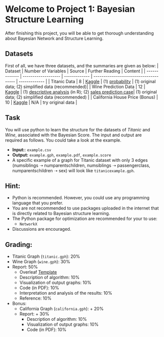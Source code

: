 # Welcome to Project 1: Bayesian Structure Learning 
After finishing this project, you will be able to get thorough understanding about Bayesian Network and Structure Learning.

## Datasets
First of all, we have three datasets, and the summaries are given as below:
| Dataset  | Number of Variables | Source | Further Reading | Content |
| ------------- | ------------------- | ------------- | -------------------------------------- | ------------- |
| Titanic Data | 8 | [Kaggle](https://www.kaggle.com/c/titanic) | (1) [probability](https://web.stanford.edu/class/archive/cs/cs109/cs109.1166/problem12.html) | (1) original data; (2) simplified data (recommended)|
| Wine Prediction Data | 12 | [Kaggle](https://www.kaggle.com/datasets/dropout/winequalityred) |  (1) [descriptive analysis](https://rpubs.com/Hpolhe/950288) (in R); (2) [sales prediction case](https://rstudio-pubs-static.s3.amazonaws.com/840867_cdbf78a38ded4b10be5af93271ee7593.html#DATA_EXPLORATION)| (1) original data; (2) simplified data (recommended) |
| California House Price (Bonus) | 10 | [Kaggle](https://www.kaggle.com/datasets/camnugent/california-housing-prices) | N/A | try original data |

## Task
You will use python to learn the structure for the datasets of _Titanic_ and _Wine_, associated with the Bayesian Score. The input and output are required as follows. You could take a look at the example.
- **Input:**: `example.csv`
- **Output:** `example.gph`, `example.pdf`, `example.score`
- A specific example of a graph for Titanic dataset with only 3 edges (numsiblings ➝ numparentschildren, numsiblings ➝ passengerclass, numparentschildren ➝ sex) will look like `titanicexample.gph`.

## Hint:
- Python is recommended. However, you could use any programming language that you prefer. 
- You are not recommended to use packages uploaded in the internet that is directly related to Bayesian structure learning.
- The Python package for optimization are recommended for your to use:
  - `NetworkX`
- Discussions are encouraged.

## Grading:
- Titanic Graph (`titanic.gph`): 20%
- Wine Graph (`wine.gph`): 30%
- Report: 50%
  - Overleaf [Template](https://www.overleaf.com/read/fqpyqzzjvfzy)
  - Description of algorithm: 10%
  - Visualization of output graphs: 10%
  - Code (in PDF): 10%
  - Interpretation and analysis of the results: 10%
  - Reference: 10%
- Bonus:
  - California Graph (`california.gph`): + 20%
  - Report: + 30%
    - Description of algorithm: 10%
    - Visualization of output graphs: 10%
    - Code (in PDF): 10%
